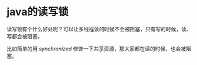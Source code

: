 # java的读写锁
读写锁有个什么好处呢？可以让多线程读的时候不会被阻塞，只有写的时候，读、写都会被阻塞。

比如简单的用 _synchronized_ 修饰一下共享资源，那大家都在读的时候，也会被阻塞。
